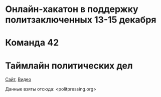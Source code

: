 # Онлайн-хакатон в поддержку политзаключенных 13-15 декабря

# Команда 42

# Таймлайн политических дел

[Сайт](https://agricolamz.github.io/2019.12.13-15_dev_against_the_machine/timeline_prototype.html), [Видео](https://youtu.be/di_iH3FlBsg)

Данные взяты отсюда: <politpressing.org>
